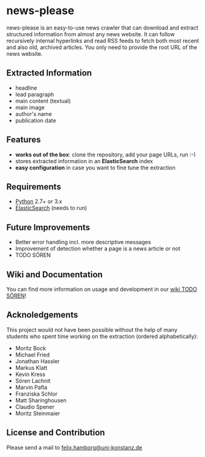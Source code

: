 # **news-please**

news-please is an easy-to-use news crawler that can download and extract structured information from almost any news website. It can follow recursively internal hyperlinks and read RSS feeds to fetch both most recent and also old, archived articles. You only need to provide the root URL of the news website.

## Extracted Information
* headline
* lead paragraph
* main content (textual)
* main image
* author's name
* publication date

## Features
* **works out of the box**: clone the repository, add your page URLs, run :-)
* stores extracted information in an **ElasticSearch** index
* **easy configuration** in case you want to fine tune the extraction

## Requirements
* [Python](https://www.python.org/downloads/) 2.7+ or 3.x
* [ElasticSearch](https://www.elastic.co/downloads/elasticsearch) (needs to run)

## Future Improvements
* Better error handling incl. more descriptive messages
* Improvement of detection whether a page is a news article or not
* TODO SÖREN

## Wiki and Documentation
You can find more information on usage and development in our [wiki TODO SÖREN](TODO)!

## Acknoledgements
This project would not have been possible without the help of many students who spent time working on the extraction (ordered alphabetically):

* Moritz Bock
* Michael Fried
* Jonathan Hassler
* Markus Klatt
* Kevin Kress
* Sören Lachnit
* Marvin Pafla
* Franziska Schlor
* Matt Sharinghousen
* Claudio Spener
* Moritz Steinmaier

## License and Contribution

Please send a mail to [felix.hamborg@uni-konstanz.de](mailto:felix.hamborg@uni-konstanz.de)